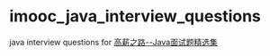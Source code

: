 # imooc_java_interview_questions
java interview questions for [高薪之路--Java面试题精选集](https://www.imooc.com/read/67)
